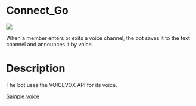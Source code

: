 # Connect_Go


![](https://img.shields.io/badge/discordgo-v0.27.1-1C9BF0.svg)


When a member enters or exits a voice channel, the bot saves it to the text channel and announces it by voice.

# Description

The bot uses the VOICEVOX API for its voice.
<br>

<a href="https://audio2.tts.quest//v1//download//1e702eac6b70f607395488bf6e0fab47dc1a778387c0c037d84a48ae8494d78f.mp3">Sample voice</a>

